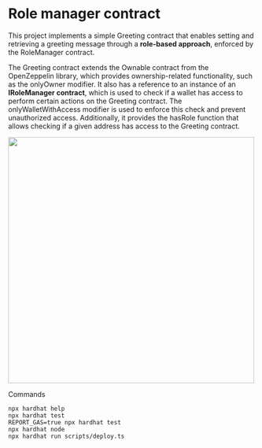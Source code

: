 # Role manager contract

This project implements a simple Greeting contract that enables setting and retrieving a greeting message through a **role-based approach**, enforced by the RoleManager contract.

The Greeting contract extends the Ownable contract from the OpenZeppelin library, which provides ownership-related functionality, such as the onlyOwner modifier. It also has a reference to an instance of an **IRoleManager contract**, which is used to check if a wallet has access to perform certain actions on the Greeting contract. The onlyWalletWithAccess modifier is used to enforce this check and prevent unauthorized access. Additionally, it provides the hasRole function that allows checking if a given address has access to the Greeting contract.

<img src="https://user-images.githubusercontent.com/12386682/215308316-a06852ca-cc57-4a8d-9645-839ff0d87ab3.png" width="500px" />

Commands

```shell
npx hardhat help
npx hardhat test
REPORT_GAS=true npx hardhat test
npx hardhat node
npx hardhat run scripts/deploy.ts
```
